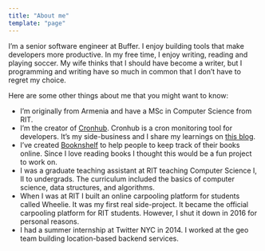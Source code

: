 ```yaml
---
title: "About me"
template: "page"
---
```


I’m a senior software engineer at Buffer. I enjoy building tools that make developers more productive. In my free time, I enjoy writing, reading and playing soccer. My wife thinks that I should have become a writer, but I programming and writing have so much in common that I don’t have to regret my choice.

Here are some other things about me that you might want to know:

- I’m originally from Armenia and have a MSc in Computer Science from RIT.
- I’m the creator of [Cronhub](https://cronhub.io). Cronhub is a cron monitoring tool for developers. It’s my side-business and I share my learnings on [this blog](https://blog.cronhub.io).
- I’ve created [Booknshelf](https://booknshelf.com)  to help people to keep track of their books online. Since I love reading books I thought this would be a fun project to work on.
- I was a graduate teaching assistant at RIT teaching Computer Science I, II to undergrads. The curriculum included the basics of computer science, data structures, and algorithms.
- When I was at RIT I built an online carpooling platform for students called Wheelie. It was my first real side-project. It became the official carpooling platform for RIT students. However, I shut it down in 2016 for personal reasons.
- I had a summer internship at Twitter NYC in 2014. I worked at the geo team building location-based backend services.
